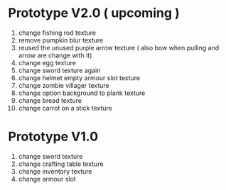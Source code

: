 # Prototype V2.0 ( upcoming )
1. change fishing rod texture
2. remove pumpkin blur texture
3. reused the unused purple arrow texture ( also bow when pulling and arrow are change with it)
4. change egg texture
5. change sword texture again 
6. change helmet empty armour slot texture  
7. change zombie villager texture
8. change option background to plank texture
9. change bread texture 
10. change carrot on a stick texture                
# Prototype V1.0
1. change sword texture
2. change crafting table texture
3. change inventory texture
4. change armour slot
